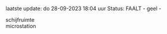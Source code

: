 laatste update: 
do 28-09-2023 18:04   uur 
Status: FAALT - geel - 
<div class="service Y">schijfruimte</div><div class="service Y">microstation</div>